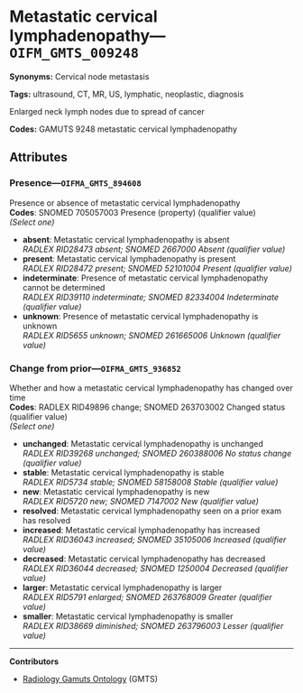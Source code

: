 # Metastatic cervical lymphadenopathy—`OIFM_GMTS_009248`

**Synonyms:** Cervical node metastasis

**Tags:** ultrasound, CT, MR, US, lymphatic, neoplastic, diagnosis

Enlarged neck lymph nodes due to spread of cancer

**Codes:** GAMUTS 9248 metastatic cervical lymphadenopathy

## Attributes

### Presence—`OIFMA_GMTS_894608`

Presence or absence of metastatic cervical lymphadenopathy  
**Codes**: SNOMED 705057003 Presence (property) (qualifier value)  
*(Select one)*

- **absent**: Metastatic cervical lymphadenopathy is absent  
_RADLEX RID28473 absent; SNOMED 2667000 Absent (qualifier value)_
- **present**: Metastatic cervical lymphadenopathy is present  
_RADLEX RID28472 present; SNOMED 52101004 Present (qualifier value)_
- **indeterminate**: Presence of metastatic cervical lymphadenopathy cannot be determined  
_RADLEX RID39110 indeterminate; SNOMED 82334004 Indeterminate (qualifier value)_
- **unknown**: Presence of metastatic cervical lymphadenopathy is unknown  
_RADLEX RID5655 unknown; SNOMED 261665006 Unknown (qualifier value)_

### Change from prior—`OIFMA_GMTS_936852`

Whether and how a metastatic cervical lymphadenopathy has changed over time  
**Codes**: RADLEX RID49896 change; SNOMED 263703002 Changed status (qualifier value)  
*(Select one)*

- **unchanged**: Metastatic cervical lymphadenopathy is unchanged  
_RADLEX RID39268 unchanged; SNOMED 260388006 No status change (qualifier value)_
- **stable**: Metastatic cervical lymphadenopathy is stable  
_RADLEX RID5734 stable; SNOMED 58158008 Stable (qualifier value)_
- **new**: Metastatic cervical lymphadenopathy is new  
_RADLEX RID5720 new; SNOMED 7147002 New (qualifier value)_
- **resolved**: Metastatic cervical lymphadenopathy seen on a prior exam has resolved  
- **increased**: Metastatic cervical lymphadenopathy has increased  
_RADLEX RID36043 increased; SNOMED 35105006 Increased (qualifier value)_
- **decreased**: Metastatic cervical lymphadenopathy has decreased  
_RADLEX RID36044 decreased; SNOMED 1250004 Decreased (qualifier value)_
- **larger**: Metastatic cervical lymphadenopathy is larger  
_RADLEX RID5791 enlarged; SNOMED 263768009 Greater (qualifier value)_
- **smaller**: Metastatic cervical lymphadenopathy is smaller  
_RADLEX RID38669 diminished; SNOMED 263796003 Lesser (qualifier value)_

---

**Contributors**

- [Radiology Gamuts Ontology](https://gamuts.net/) (GMTS)